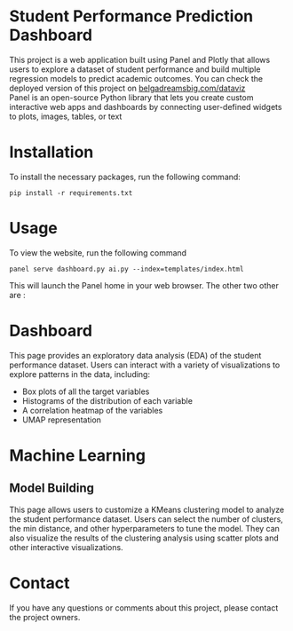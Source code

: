 # Student Performance Prediction Dashboard

This project is a web application built using Panel and Plotly that allows users to explore a dataset of student performance and build multiple regression models to predict academic outcomes.
You can check the deployed version of this project on [belgadreamsbig.com/dataviz](https://belgadreamsbig.com/dataviz)    
Panel is an open-source Python library that lets you create custom interactive web apps and dashboards by connecting user-defined widgets to plots, images, tables, or text
# Installation

To install the necessary packages, run the following command:
```
pip install -r requirements.txt
```  
# Usage

To view the website, run the following command
```
panel serve dashboard.py ai.py --index=templates/index.html
```  
This will launch the Panel home in your web browser. The other two other are :

# Dashboard

This page provides an exploratory data analysis (EDA) of the student performance dataset. Users can interact with a variety of visualizations to explore patterns in the data, including:

- Box plots of all the target variables
- Histograms of the distribution of each variable
- A correlation heatmap of the variables
- UMAP representation

# Machine Learning
## Model Building

This page allows users to customize a KMeans clustering model to analyze the student performance dataset. Users can select the number of clusters, the min distance, and other hyperparameters to tune the model. They can also visualize the results of the clustering analysis using scatter plots and other interactive visualizations.

# Contact

If you have any questions or comments about this project, please contact the project owners.
